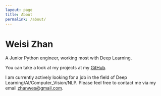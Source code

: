 ```yaml
---
layout: page
title: About
permalink: /about/
---
```


# Weisi Zhan

A Junior Python engineer, working most with Deep Learning.

You can take a look at my projects at my [GitHub](https://github.com/wszhan).

I am currently actively looking for a job in the field of Deep Learning/AI/Computer_Vision/NLP. Please feel free to contact me via my email <zhanwes@gmail.com>.